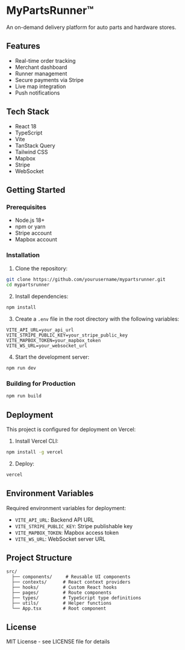 # MyPartsRunner™

An on-demand delivery platform for auto parts and hardware stores.

## Features

- Real-time order tracking
- Merchant dashboard
- Runner management
- Secure payments via Stripe
- Live map integration
- Push notifications

## Tech Stack

- React 18
- TypeScript
- Vite
- TanStack Query
- Tailwind CSS
- Mapbox
- Stripe
- WebSocket

## Getting Started

### Prerequisites

- Node.js 18+
- npm or yarn
- Stripe account
- Mapbox account

### Installation

1. Clone the repository:
```bash
git clone https://github.com/yourusername/mypartsrunner.git
cd mypartsrunner
```

2. Install dependencies:
```bash
npm install
```

3. Create a `.env` file in the root directory with the following variables:
```
VITE_API_URL=your_api_url
VITE_STRIPE_PUBLIC_KEY=your_stripe_public_key
VITE_MAPBOX_TOKEN=your_mapbox_token
VITE_WS_URL=your_websocket_url
```

4. Start the development server:
```bash
npm run dev
```

### Building for Production

```bash
npm run build
```

## Deployment

This project is configured for deployment on Vercel:

1. Install Vercel CLI:
```bash
npm install -g vercel
```

2. Deploy:
```bash
vercel
```

## Environment Variables

Required environment variables for deployment:

- `VITE_API_URL`: Backend API URL
- `VITE_STRIPE_PUBLIC_KEY`: Stripe publishable key
- `VITE_MAPBOX_TOKEN`: Mapbox access token
- `VITE_WS_URL`: WebSocket server URL

## Project Structure

```
src/
  ├── components/     # Reusable UI components
  ├── contexts/      # React context providers
  ├── hooks/         # Custom React hooks
  ├── pages/         # Route components
  ├── types/         # TypeScript type definitions
  ├── utils/         # Helper functions
  └── App.tsx        # Root component
```

## License

MIT License - see LICENSE file for details